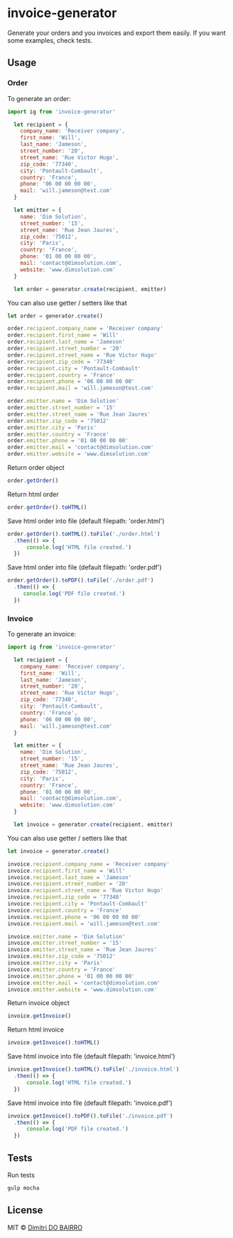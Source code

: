 # invoice-generator

Generate your orders and you invoices and export them easily.
If you want some examples, check tests.

## Usage

### Order

To generate an order:

```js
import ig from 'invoice-generator'

  let recipient = {
    company_name: 'Receiver company',
    first_name: 'Will',
    last_name: 'Jameson',
    street_number: '20',
    street_name: 'Rue Victor Hugo',
    zip_code: '77340',
    city: 'Pontault-Combault',
    country: 'France',
    phone: '06 00 00 00 00',
    mail: 'will.jameson@test.com'
  }

  let emitter = {
    name: 'Dim Solution',
    street_number: '15',
    street_name: 'Rue Jean Jaures',
    zip_code: '75012',
    city: 'Paris',
    country: 'France',
    phone: '01 00 00 00 00',
    mail: 'contact@dimsolution.com',
    website: 'www.dimsolution.com'
  }

  let order = generator.create(recipient, emitter)
```

You can also use getter / setters like that

```js
let order = generator.create()

order.recipient.company_name = 'Receiver company'
order.recipient.first_name = 'Will'
order.recipient.last_name = 'Jameson'
order.recipient.street_number = '20'
order.recipient.street_name = 'Rue Victor Hugo'
order.recipient.zip_code = '77340'
order.recipient.city = 'Pontault-Combault'
order.recipient.country = 'France'
order.recipient.phone = '06 00 00 00 00'
order.recipient.mail = 'will.jameson@test.com'

order.emitter.name = 'Dim Solution'
order.emitter.street_number = '15'
order.emitter.street_name = 'Rue Jean Jaures'
order.emitter.zip_code = '75012'
order.emitter.city = 'Paris'
order.emitter.country = 'France'
order.emitter.phone = '01 00 00 00 00'
order.emitter.mail = 'contact@dimsolution.com'
order.emitter.website = 'www.dimsolution.com'
```

Return order object
```js
order.getOrder()
```

Return html order
```js
order.getOrder().toHTML()
```

Save html order into file (default filepath: 'order.html')
```js
order.getOrder().toHTML().toFile('./order.html')
  .then(() => {
      console.log('HTML file created.')
  })
```

Save html order into file (default filepath: 'order.pdf')
```js
order.getOrder().toPDF().toFile('./order.pdf')
  .then(() => {
     console.log('PDF file created.')
  })
```

### Invoice

To generate an invoice:

```js
import ig from 'invoice-generator'

  let recipient = {
    company_name: 'Receiver company',
    first_name: 'Will',
    last_name: 'Jameson',
    street_number: '20',
    street_name: 'Rue Victor Hugo',
    zip_code: '77340',
    city: 'Pontault-Combault',
    country: 'France',
    phone: '06 00 00 00 00',
    mail: 'will.jameson@test.com'
  }

  let emitter = {
    name: 'Dim Solution',
    street_number: '15',
    street_name: 'Rue Jean Jaures',
    zip_code: '75012',
    city: 'Paris',
    country: 'France',
    phone: '01 00 00 00 00',
    mail: 'contact@dimsolution.com',
    website: 'www.dimsolution.com'
  }

  let invoice = generator.create(recipient, emitter)
```

You can also use getter / setters like that

```js
let invoice = generator.create()

invoice.recipient.company_name = 'Receiver company'
invoice.recipient.first_name = 'Will'
invoice.recipient.last_name = 'Jameson'
invoice.recipient.street_number = '20'
invoice.recipient.street_name = 'Rue Victor Hugo'
invoice.recipient.zip_code = '77340'
invoice.recipient.city = 'Pontault-Combault'
invoice.recipient.country = 'France'
invoice.recipient.phone = '06 00 00 00 00'
invoice.recipient.mail = 'will.jameson@test.com'

invoice.emitter.name = 'Dim Solution'
invoice.emitter.street_number = '15'
invoice.emitter.street_name = 'Rue Jean Jaures'
invoice.emitter.zip_code = '75012'
invoice.emitter.city = 'Paris'
invoice.emitter.country = 'France'
invoice.emitter.phone = '01 00 00 00 00'
invoice.emitter.mail = 'contact@dimsolution.com'
invoice.emitter.website = 'www.dimsolution.com'
```

Return invoice object
```js
invoice.getInvoice()
```

Return html invoice
```js
invoice.getInvoice().toHTML()
```

Save html invoice into file (default filepath: 'invoice.html')
```js
invoice.getInvoice().toHTML().toFile('./invoice.html')
  .then(() => {
      console.log('HTML file created.')
  })
```

Save html invoice into file (default filepath: 'invoice.pdf')
```js
invoice.getInvoice().toPDF().toFile('./invoice.pdf')
  .then(() => {
      console.log('PDF file created.')
  })
```

## Tests

Run tests
```js
gulp mocha
```

## License
MIT © [Dimitri DO BAIRRO](https://dimsolution.com)
